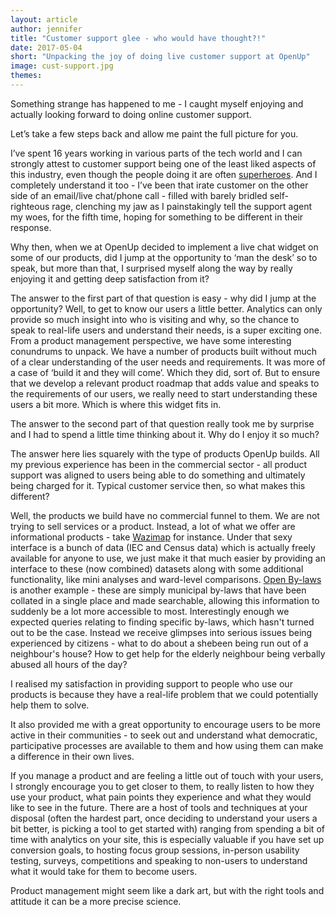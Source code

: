 ```yaml
---
layout: article
author: jennifer
title: "Customer support glee - who would have thought?!"
date: 2017-05-04
short: "Unpacking the joy of doing live customer support at OpenUp"
image: cust-support.jpg
themes:
---
```

Something strange has happened to me - I caught myself enjoying and actually looking forward to doing online customer support.

Let’s take a few steps back and allow me paint the full picture for you. 

I’ve spent 16 years working in various parts of the tech world and I can strongly attest to customer support being one of the least liked aspects of this industry, even though the people doing it are often [superheroes](https://www.slideshare.net/customersthatstick/cts-slideshare-whatisacshero_). And I completely understand it too - I’ve been that irate customer on the other side of an email/live chat/phone call - filled with barely bridled self-righteous rage, clenching my jaw as I painstakingly tell the support agent my woes, for the fifth time, hoping for something to be different in their response.

Why then, when we at OpenUp decided to implement a live chat widget on some of our products, did I jump at the opportunity to ‘man the desk’ so to speak, but more than that, I surprised myself along the way by really enjoying it and getting deep satisfaction from it?

The answer to the first part of that question is easy - why did I jump at the opportunity? Well, to get to know our users a little better. Analytics can only provide so much insight into who is visiting and why, so the chance to speak to real-life users and understand their needs, is a super exciting one. From a product management perspective, we have some interesting conundrums to unpack. We have a number of products built without much of a clear understanding of the user needs and requirements. It was more of a case of ‘build it and they will come’. Which they did, sort of. But to ensure that we develop a relevant product roadmap that adds value and speaks to the requirements of our users, we really need to start understanding these users a bit more. Which is where this widget fits in. 

The answer to the second part of that question really took me by surprise and I had to spend a little time thinking about it. Why do I enjoy it so much? 

The answer here lies squarely with the type of products OpenUp builds. All my previous experience has been in the commercial sector - all product support was aligned to users being able to do something and ultimately being charged for it. Typical customer service then, so what makes this different? 

Well, the products we build have no commercial funnel to them. We are not trying to sell services or a product. Instead, a lot of what we offer are informational products - take [Wazimap](https://wazimap.co.za/) for instance. Under that sexy interface is a bunch of data (IEC and Census data) which is actually freely available for anyone to use, we just make it that much easier by providing an interface to these (now combined) datasets along with some additional functionality, like mini analyses and ward-level comparisons. [Open By-laws](https://openbylaws.org.za/) is another example - these are simply municipal by-laws that have been collated in a single place and made searchable, allowing this information to suddenly be a lot more accessible to most. Interestingly enough we expected queries relating to finding specific by-laws, which hasn't turned out to be the case. Instead we receive glimpses into serious issues being experienced by citizens - what to do about a shebeen being run out of a neighbour's house? How to get help for the elderly neighbour being verbally abused all hours of the day? 

I realised my satisfaction in providing support to people who use our products is because they have a real-life problem that we could potentially help them to solve. 

It also provided me with a great opportunity to encourage users to be more active in their communities - to seek out and understand what democratic, participative processes are available to them and how using them can make a difference in their own lives.

If you manage a product and are feeling a little out of touch with your users, I strongly encourage you to get closer to them, to really listen to how they use your product, what pain points they experience and what they would like to see in the future. There are a host of tools and techniques at your disposal (often the hardest part, once deciding to understand your users a bit better, is picking a tool to get started with) ranging from spending a bit of time with analytics on your site, this is especially valuable if you have set up conversion goals, to hosting focus group sessions, in-person usability testing, surveys, competitions and speaking to non-users to understand what it would take for them to become users.

Product management might seem like a dark art, but with the right tools and attitude it can be a more precise science.
